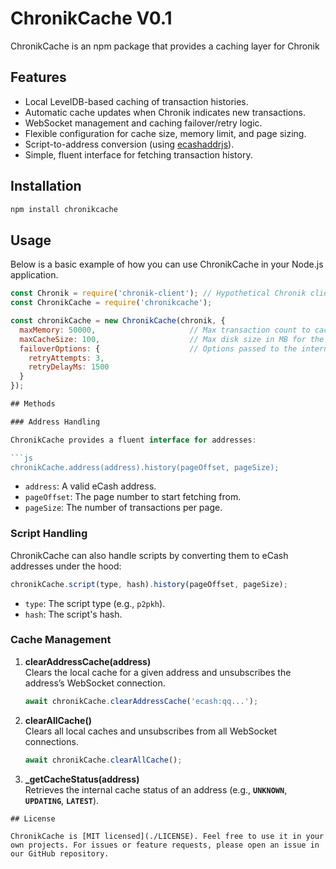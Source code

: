 # ChronikCache V0.1

ChronikCache is an npm package that provides a caching layer for Chronik

## Features

- Local LevelDB-based caching of transaction histories.  
- Automatic cache updates when Chronik indicates new transactions.  
- WebSocket management and caching failover/retry logic.  
- Flexible configuration for cache size, memory limit, and page sizing.  
- Script-to-address conversion (using [ecashaddrjs](https://www.npmjs.com/package/ecashaddrjs)).  
- Simple, fluent interface for fetching transaction history.  

## Installation

```bash
npm install chronikcache
```

## Usage

Below is a basic example of how you can use ChronikCache in your Node.js application.

```js
const Chronik = require('chronik-client'); // Hypothetical Chronik client
const ChronikCache = require('chronikcache');

const chronikCache = new ChronikCache(chronik, {
  maxMemory: 50000,                     // Max transaction count to cache in memory
  maxCacheSize: 100,                    // Max disk size in MB for the local cache
  failoverOptions: {                    // Options passed to the internal FailoverHandler
    retryAttempts: 3,
    retryDelayMs: 1500
  }
});

## Methods

### Address Handling

ChronikCache provides a fluent interface for addresses:

```js
chronikCache.address(address).history(pageOffset, pageSize);
```

- `address`: A valid eCash address.  
- `pageOffset`: The page number to start fetching from.  
- `pageSize`: The number of transactions per page.  


### Script Handling

ChronikCache can also handle scripts by converting them to eCash addresses under the hood:

```js
chronikCache.script(type, hash).history(pageOffset, pageSize);
```

- `type`: The script type (e.g., `p2pkh`).  
- `hash`: The script's hash.  


### Cache Management

1. **clearAddressCache(address)**  
   Clears the local cache for a given address and unsubscribes the address’s WebSocket connection.  
   ```js
   await chronikCache.clearAddressCache('ecash:qq...');
   ```

2. **clearAllCache()**  
   Clears all local caches and unsubscribes from all WebSocket connections.  
   ```js
   await chronikCache.clearAllCache();
   ```

3. **_getCacheStatus(address)**  
   Retrieves the internal cache status of an address (e.g., **`UNKNOWN`**, **`UPDATING`**, **`LATEST`**).  

```
## License

ChronikCache is [MIT licensed](./LICENSE). Feel free to use it in your own projects. For issues or feature requests, please open an issue in our GitHub repository.